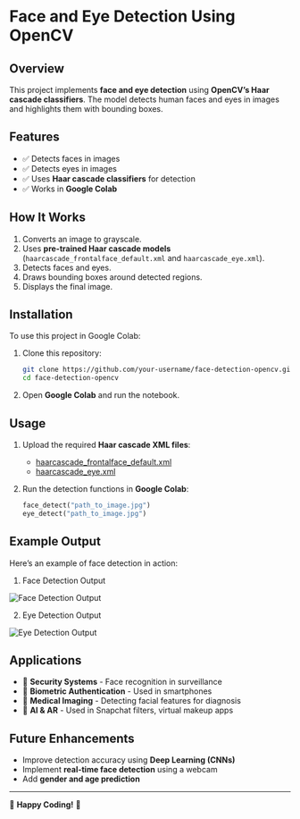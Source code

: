 # Face and Eye Detection Using OpenCV

## Overview
This project implements **face and eye detection** using **OpenCV’s Haar cascade classifiers**. The model detects human faces and eyes in images and highlights them with bounding boxes.

## Features
- ✅ Detects faces in images
- ✅ Detects eyes in images
- ✅ Uses **Haar cascade classifiers** for detection
- ✅ Works in **Google Colab**

## How It Works
1. Converts an image to grayscale.
2. Uses **pre-trained Haar cascade models** (`haarcascade_frontalface_default.xml` and `haarcascade_eye.xml`).
3. Detects faces and eyes.
4. Draws bounding boxes around detected regions.
5. Displays the final image.

## Installation
To use this project in Google Colab:
1. Clone this repository:
   ```bash
   git clone https://github.com/your-username/face-detection-opencv.git
   cd face-detection-opencv
   ```
2. Open **Google Colab** and run the notebook.

## Usage
1. Upload the required **Haar cascade XML files**:
   - [haarcascade_frontalface_default.xml](https://github.com/opencv/opencv/blob/master/data/haarcascades/haarcascade_frontalface_default.xml)
   - [haarcascade_eye.xml](https://github.com/opencv/opencv/blob/master/data/haarcascades/haarcascade_eye.xml)

2. Run the detection functions in **Google Colab**:
   ```python
   face_detect("path_to_image.jpg")
   eye_detect("path_to_image.jpg")
   ```

## Example Output
Here’s an example of face detection in action:

1. Face Detection Output

![Face Detection Output](readme_images/face.jpg)

2. Eye Detection Output

![Eye Detection Output](readme_images/eye.jpg)

## Applications
- 🔹 **Security Systems** - Face recognition in surveillance
- 🔹 **Biometric Authentication** - Used in smartphones
- 🔹 **Medical Imaging** - Detecting facial features for diagnosis
- 🔹 **AI & AR** - Used in Snapchat filters, virtual makeup apps

## Future Enhancements
- Improve detection accuracy using **Deep Learning (CNNs)**
- Implement **real-time face detection** using a webcam
- Add **gender and age prediction**

---

🚀 **Happy Coding!** 🚀
